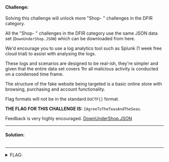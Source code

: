 #### Challenge:

Solving this challenge will unlock more "Shop- " challenges in the DFIR category.

All the "Shop- " challenges in the DFIR category use the same JSON data set (`DownUnderShop.JSON`) which can be downloaded from here. 

We'd encourage you to use a log analytics tool such as Splunk (1 week free cloud trial) to assist with analysing the logs. 

These logs and scenarios are designed to be real-ish, they're simpler and given that the entire data set covers 1hr all malicious activity is conducted on a condensed time frame. 

The structure of the fake website being targeted is a basic online store with browsing, purchasing and account functionality. 

Flag formats will not be in the standard `DUCTF{}` format.

**THE FLAG FOR THIS CHALLENGE IS:** `IAgreeToTheTeasAndTheSeas`.

Feedback is very highly encouraged. [DownUnderShop.JSON](./DownUnderShop.JSON ":ignore")

---

#### Solution:

```bash
```

---

<details><summary>FLAG:</summary>

```
AgreeToTheTeasAndTheSeas
```

</details>
<br/>
